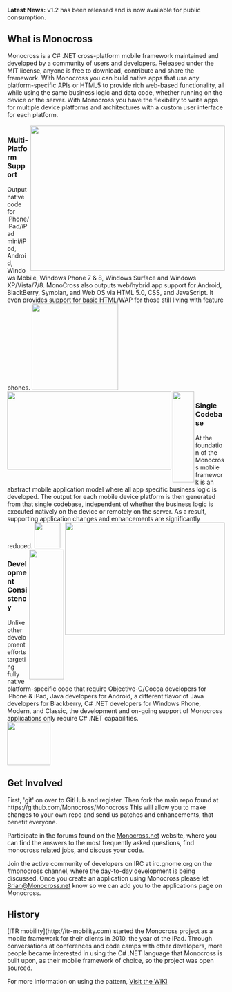 <strong>Latest News:</strong> v1.2 has been released and is now available for public consumption.
<br>
<h2>What is Monocross</h2>
Monocross is a C# .NET cross-platform mobile framework maintained and developed by a community of users and developers. Released under the MIT license, anyone is free to download, contribute and share the framework. With Monocross you can build native apps that use any platform-specific APIs or HTML5 to provide rich web-based functionality, all while using the same business logic and data code, whether running on the device or the server.  With Monocross you have the flexibility to write apps for multiple device platforms and architectures with a custom user interface for each platform.
<br><br>
<img src="http://itr-mobility.com/wp-content/uploads/2011/07/iFactrBenefits-MultiPlatform.jpg" align="right" width="450" height="335"/>
<h3>Multi-Platform Support</h3>
Output native code for iPhone/iPad/iPad mini/iPod, Android, Windows Mobile, Windows Phone 7 & 8, Windows Surface and Windows XP/Vista/7/8. MonoCross also outputs web/hybrid app support for Android, BlackBerry, Symbian, and Web OS via HTML 5.0, CSS, and JavaScript. It even provides support for basic HTML/WAP for those still living with feature phones.

<img src="http://monocross.net/images/blank.png" height="200"/>
<img src="http://itr-mobility.com/wp-content/uploads/2011/07/iFactrBenefits-SingleCodebase.jpg" width="380" height="181" align="left"/>
<img src="http://monocross.net/images/blank.png" width="50" height="210" align="left"/>
<h3>Single Codebase</h3>
At the foundation of the Monocross mobile framework is an abstract mobile application model where all app specific business logic is developed.  The output for each mobile device platform is then generated from that single codebase, independent of whether the business logic is executed natively on the device or remotely on the server.  As a result, supporting application changes and enhancements are significantly reduced.

<img src="http://monocross.net/images/blank.png" height="60"/>

<img src="http://itr-mobility.com/wp-content/uploads/2011/07/iFactrBenefits-DevelopmentConsistency.jpg" width="370" height="260" align="right"/>
<img src="http://monocross.net/images/blank.png" width="80" height="300" align="right"/>
<h3>Development Consistency</h3>
Unlike other development efforts targeting fully native platform-specific code that require Objective-C/Cocoa developers for iPhone & iPad, Java developers for Android, a different flavor of Java developers for Blackberry, C# .NET developers for Windows Phone, Modern, and Classic, the development and on-going support of Monocross applications only require C# .NET capabilities.
<br>

<img src="http://monocross.net/images/blank.png" height="100"/>
<h2>Get Involved</h2>
First, 'git' on over to GitHub and register. Then fork the main repo found at https://github.com/Monocross/Monocross This will allow you to make changes to your own repo and send us patches and enhancements, that benefit everyone.

Participate in the forums found on the [Monocross.net](http://monocross.net) website, where you can find the answers to the most frequently asked questions, find monocross related jobs, and discuss your code.

Join the active community of developers on IRC at irc.gnome.org on the #monocross channel, where the day-to-day development is being discussed.
Once you create an application using Monocross please let Brian@Monocross.net know so we can add you to the applications page on Monocross.


<h2>History</h2>
[ITR mobility](http://itr-mobility.com) started the Monocross project as a mobile framework for their clients in 2010, the year of the iPad. Through conversations at conferences and code camps with other developers, more people became interested in using the C# .NET language that Monocross is built upon, as their mobile framework of choice, so the project was open sourced.

For more information on using the pattern, [Visit the WIKI](https://github.com/Monocross/Monocross/wiki/MonoCross-Resources)